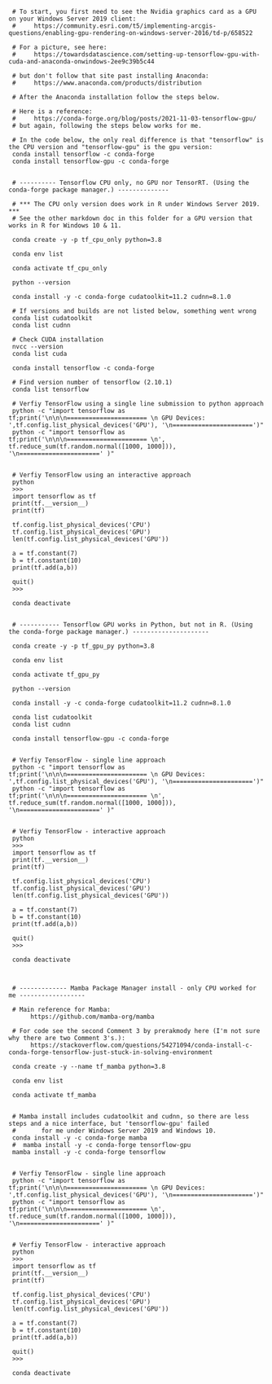      
     # To start, you first need to see the Nvidia graphics card as a GPU on your Windows Server 2019 client:
     #     https://community.esri.com/t5/implementing-arcgis-questions/enabling-gpu-rendering-on-windows-server-2016/td-p/658522
     
     # For a picture, see here:
     #     https://towardsdatascience.com/setting-up-tensorflow-gpu-with-cuda-and-anaconda-onwindows-2ee9c39b5c44 
        
     # but don't follow that site past installing Anaconda:
     #     https://www.anaconda.com/products/distribution
     
     # After the Anaconda installation follow the steps below.
     
     # Here is a reference:
     #     https://conda-forge.org/blog/posts/2021-11-03-tensorflow-gpu/
     # but again, following the steps below works for me.
     
     # In the code below, the only real difference is that "tensorflow" is the CPU version and "tensorflow-gpu" is the gpu version:
     conda install tensorflow -c conda-forge
     conda install tensorflow-gpu -c conda-forge
     
     
     # ---------- Tensorflow CPU only, no GPU nor TensorRT. (Using the conda-forge package manager.) --------------
     
     # *** The CPU only version does work in R under Windows Server 2019.  *** 
     # See the other markdown doc in this folder for a GPU version that works in R for Windows 10 & 11.
     
     conda create -y -p tf_cpu_only python=3.8
     
     conda env list
     
     conda activate tf_cpu_only
     
     python --version
     
     conda install -y -c conda-forge cudatoolkit=11.2 cudnn=8.1.0
     
     # If versions and builds are not listed below, something went wrong
     conda list cudatoolkit
     conda list cudnn
          
     # Check CUDA installation 
     nvcc --version
     conda list cuda
         
     conda install tensorflow -c conda-forge
     
     # Find version number of tensorflow (2.10.1)
     conda list tensorflow
               
     # Verfiy TensorFlow using a single line submission to python approach
     python -c "import tensorflow as tf;print('\n\n\n====================== \n GPU Devices: ',tf.config.list_physical_devices('GPU'), '\n======================')"
     python -c "import tensorflow as tf;print('\n\n\n====================== \n', tf.reduce_sum(tf.random.normal([1000, 1000])), '\n======================' )"
     
     
     # Verfiy TensorFlow using an interactive approach
     python
     >>> 
     import tensorflow as tf
     print(tf.__version__)
     print(tf)
     
     tf.config.list_physical_devices('CPU')
     tf.config.list_physical_devices('GPU')
     len(tf.config.list_physical_devices('GPU'))
     
     a = tf.constant(7)
     b = tf.constant(10)
     print(tf.add(a,b))
     
     quit()
     >>> 
     
     conda deactivate
     
 
     # ----------- Tensorflow GPU works in Python, but not in R. (Using the conda-forge package manager.) ---------------------
     
     conda create -y -p tf_gpu_py python=3.8
     
     conda env list
     
     conda activate tf_gpu_py
     
     python --version
     
     conda install -y -c conda-forge cudatoolkit=11.2 cudnn=8.1.0
     
     conda list cudatoolkit
     conda list cudnn
     
     conda install tensorflow-gpu -c conda-forge
     
     
     # Verfiy TensorFlow - single line approach
     python -c "import tensorflow as tf;print('\n\n\n====================== \n GPU Devices: ',tf.config.list_physical_devices('GPU'), '\n======================')"
     python -c "import tensorflow as tf;print('\n\n\n====================== \n', tf.reduce_sum(tf.random.normal([1000, 1000])), '\n======================' )"
     
     
     # Verfiy TensorFlow - interactive approach
     python
     >>> 
     import tensorflow as tf
     print(tf.__version__)
     print(tf)
     
     tf.config.list_physical_devices('CPU')
     tf.config.list_physical_devices('GPU')
     len(tf.config.list_physical_devices('GPU'))
     
     a = tf.constant(7)
     b = tf.constant(10)
     print(tf.add(a,b))
     
     quit()
     >>> 
     
     conda deactivate
     
     
     
     # ------------- Mamba Package Manager install - only CPU worked for me ------------------
     
     # Main reference for Mamba:
          https://github.com/mamba-org/mamba
     
     # For code see the second Comment 3 by prerakmody here (I'm not sure why there are two Comment 3's.): 
          https://stackoverflow.com/questions/54271094/conda-install-c-conda-forge-tensorflow-just-stuck-in-solving-environment
     
     conda create -y --name tf_mamba python=3.8
     
     conda env list
     
     conda activate tf_mamba
     
     
     # Mamba install includes cudatoolkit and cudnn, so there are less steps and a nice interface, but 'tensorflow-gpu' failed  
     #       for me under Windows Server 2019 and Windows 10.
     conda install -y -c conda-forge mamba
     #  mamba install -y -c conda-forge tensorflow-gpu   
     mamba install -y -c conda-forge tensorflow 
     
     
     # Verfiy TensorFlow - single line approach
     python -c "import tensorflow as tf;print('\n\n\n====================== \n GPU Devices: ',tf.config.list_physical_devices('GPU'), '\n======================')"
     python -c "import tensorflow as tf;print('\n\n\n====================== \n', tf.reduce_sum(tf.random.normal([1000, 1000])), '\n======================' )"
     
     
     # Verfiy TensorFlow - interactive approach
     python
     >>> 
     import tensorflow as tf
     print(tf.__version__)
     print(tf)
     
     tf.config.list_physical_devices('CPU')
     tf.config.list_physical_devices('GPU')
     len(tf.config.list_physical_devices('GPU'))
     
     a = tf.constant(7)
     b = tf.constant(10)
     print(tf.add(a,b))
     
     quit()
     >>> 
     
     conda deactivate
     
     


